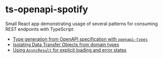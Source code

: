 # ts-openapi-spotify

Small React app demonstrating usage of several patterns for consuming REST endpoints with TypeScript:

- [Type generation from OpenAPI specification with `openapi-types`](https://codewithstyle.info/Patterns-for-Consuming-REST-API-s-in-TypeScript-vol-3-type-generation/)
- [Isolating Data Transfer Objects from domain types](https://codewithstyle.info/typescript-dto/)
- [Using `AsyncResult` for explicit loading and error states](https://codewithstyle.info/typescript-async-result/)
